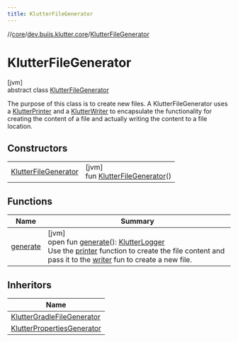 ```yaml
---
title: KlutterFileGenerator
---
```

//[core](../../../index.html)/[dev.buijs.klutter.core](../index.html)/[KlutterFileGenerator](index.html)



# KlutterFileGenerator



[jvm]\
abstract class [KlutterFileGenerator](index.html)

The purpose of this class is to create new files. A KlutterFileGenerator uses a [KlutterPrinter](../../../../core/dev.buijs.klutter.core/-klutter-printer/index.md) and a [KlutterWriter](../../../../core/dev.buijs.klutter.core/-klutter-writer/index.md) to encapsulate the functionality for creating the content of a file and actually writing the content to a file location.



## Constructors


| | |
|---|---|
| [KlutterFileGenerator](-klutter-file-generator.html) | [jvm]<br>fun [KlutterFileGenerator](-klutter-file-generator.html)() |


## Functions


| Name | Summary |
|---|---|
| [generate](generate.html) | [jvm]<br>open fun [generate](generate.html)(): [KlutterLogger](../-klutter-logger/index.html)<br>Use the [printer](../../../../core/dev.buijs.klutter.core/-klutter-file-generator/printer.md) function to create the file content and pass it to the [writer](../../../../core/dev.buijs.klutter.core/-klutter-file-generator/writer.md) fun to create a new file. |


## Inheritors


| Name |
|---|
| [KlutterGradleFileGenerator](../../dev.buijs.klutter.core.config/-klutter-gradle-file-generator/index.html) |
| [KlutterPropertiesGenerator](../../dev.buijs.klutter.core.config/-klutter-properties-generator/index.html) |

